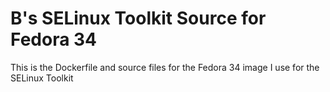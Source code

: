 # B's SELinux Toolkit Source for Fedora 34

This is the Dockerfile and source files for the Fedora 34 image I use for the
SELinux Toolkit